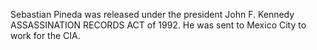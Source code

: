Sebastian Pineda was released under the president John F. Kennedy ASSASSINATION RECORDS ACT of 1992. He was sent to Mexico City to work for the CIA.